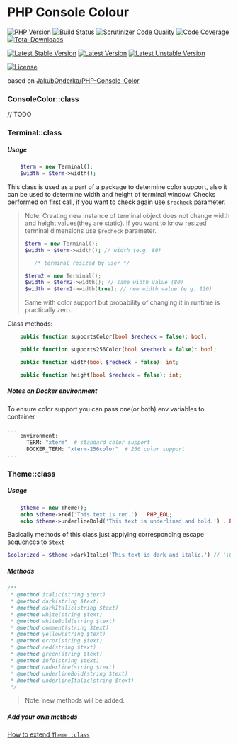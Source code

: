 # PHP Console Colour

[![PHP Version](https://img.shields.io/packagist/php-v/alecrabbit/php-console-colour.svg)](https://php.net/)
[![Build Status](https://travis-ci.com/alecrabbit/php-console-colour.svg?branch=master)](https://travis-ci.com/alecrabbit/php-console-colour)
[![Scrutinizer Code Quality](https://scrutinizer-ci.com/g/alecrabbit/php-console-colour/badges/quality-score.png?b=master)](https://scrutinizer-ci.com/g/alecrabbit/php-console-colour/?branch=master)
[![Code Coverage](https://scrutinizer-ci.com/g/alecrabbit/php-console-colour/badges/coverage.png?b=master)](https://scrutinizer-ci.com/g/alecrabbit/php-console-colour/?branch=master)
[![Total Downloads](https://poser.pugx.org/alecrabbit/php-console-colour/downloads)](https://packagist.org/packages/alecrabbit/php-console-colour)

[![Latest Stable Version](https://poser.pugx.org/alecrabbit/php-console-colour/v/stable)](https://packagist.org/packages/alecrabbit/php-console-colour)
[![Latest Version](https://img.shields.io/packagist/v/alecrabbit/php-console-colour.svg)](https://packagist.org/packages/alecrabbit/php-console-colour)
[![Latest Unstable Version](https://poser.pugx.org/alecrabbit/php-console-colour/v/unstable)](https://packagist.org/packages/alecrabbit/php-console-colour)

[![License](https://poser.pugx.org/alecrabbit/php-console-colour/license)](https://packagist.org/packages/alecrabbit/php-console-colour)
<!--[![Average time to resolve an issue](http://isitmaintained.com/badge/resolution/alecrabbit/php-console-colour.svg)](http://isitmaintained.com/project/alecrabbit/php-console-colour "Average time to resolve an issue")-->
<!--[![Percentage of issues still open](http://isitmaintained.com/badge/open/alecrabbit/php-console-colour.svg)](http://isitmaintained.com/project/alecrabbit/php-console-colour "Percentage of issues still open")-->

based on [JakubOnderka/PHP-Console-Color](https://github.com/JakubOnderka/PHP-Console-Color)

### ConsoleColor::class

// TODO 

### Terminal::class
##### Usage 
```php
    $term = new Terminal();
    $width = $term->width(); 
```
This class is used as a part of a package to determine color support, also it can be used to determine width and height of terminal window.
Checks performed on first call, if you want to check again use `$recheck` parameter. 
> Note: Creating new instance of terminal object does not change width and height values(they are static). If you want to know resized terminal dimensions use `$recheck` parameter.
> ```php
> $term = new Terminal();
> $width = $term->width(); // width (e.g. 80)
> 
>    /* terminal resized by user */
> 
> $term2 = new Terminal();
> $width = $term2->width(); // same width value (80)
> $width = $term2->width(true); // new width value (e.g. 120)
> ``` 
> Same with color support but probability of changing it in runtime is practically zero.

Class methods:
```php
    public function supportsColor(bool $recheck = false): bool;

    public function supports256Color(bool $recheck = false): bool;

    public function width(bool $recheck = false): int;

    public function height(bool $recheck = false): int;
```
##### Notes on Docker environment
To ensure color support you can pass one(or both) env variables to container
```dockerfile
...
    environment:
      TERM: "xterm"  # standard color support
      DOCKER_TERM: "xterm-256color"  # 256 color support
...
```

### Theme::class
##### Usage 
```php
    $theme = new Theme();
    echo $theme->red('This text is red.') . PHP_EOL;
    echo $theme->underlineBold('This text is underlined and bold.') . PHP_EOL;
```
Basically methods of this class just applying corresponding escape sequences to `$text`
```php
$colorized = $theme->darkItalic('This text is dark and italic.') // '\033[2;3mThis text is dark and italic.\033[0m'
```
##### Methods
```php
/**
 * @method italic(string $text)
 * @method dark(string $text)
 * @method darkItalic(string $text)
 * @method white(string $text)
 * @method whiteBold(string $text)
 * @method comment(string $text)
 * @method yellow(string $text)
 * @method error(string $text)
 * @method red(string $text)
 * @method green(string $text)
 * @method info(string $text)
 * @method underline(string $text)
 * @method underlineBold(string $text)
 * @method underlineItalic(string $text)
 */
```
> Note: new methods will be added.
##### Add your own methods
 [How to extend `Theme::class`](docs/howToExtendThemeClass.md)

